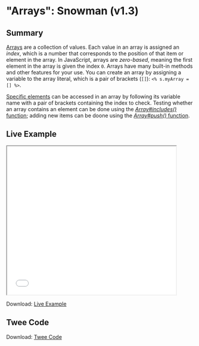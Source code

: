 # "Arrays": Snowman (v1.3)

## Summary

[Arrays](https://developer.mozilla.org/en-US/docs/Web/JavaScript/Reference/Global_Objects/Array) are a collection of values. Each value in an array is assigned an *index*, which is a number that corresponds to the position of that item or element in the array. In JavaScript, arrays are *zero-based*, meaning the first element in the array is given the index `0`. Arrays have many built-in methods and other features for your use. You can create an array by assigning a variable to the array literal, which is a pair of brackets (`[]`): `<% s.myArray = [] %>`.

[Specific elements](https://developer.mozilla.org/en-US/docs/Web/JavaScript/Reference/Global_Objects/Array#Accessing_array_elements) can be accessed in an array by following its variable name with a pair of brackets containing the index to check. Testing whether an array contains an element can be done using the [*Array#includes()* function](https://developer.mozilla.org/en-US/docs/Web/JavaScript/Reference/Global_Objects/Array/includes); adding new items can be doone using the [*Array#push()* function](https://developer.mozilla.org/en-US/docs/Web/JavaScript/Reference/Global_Objects/Array/push).

## Live Example

<section>
<iframe src="snowman_arrays_example.html" height=400 width=90%></iframe>

Download: <a href="snowman_arrays_example.html" target="_blank">Live Example</a>
</section>

## Twee Code

Download: <a href="snowman_arrays_twee.txt" target="_blank">Twee Code</a>
